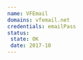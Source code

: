 ```yaml
---
name: VFEmail
domains: vfemail.net
credentials: emailPass 
status:
 state: OK
 date: 2017-10
---
```

